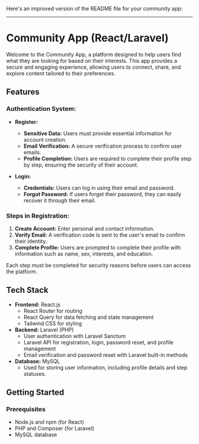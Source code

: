 Here's an improved version of the README file for your community app:

---

# Community App (React/Laravel)

Welcome to the Community App, a platform designed to help users find what they are looking for based on their interests. This app provides a secure and engaging experience, allowing users to connect, share, and explore content tailored to their preferences.

## Features

### Authentication System:

- **Register:**

  - **Sensitive Data:** Users must provide essential information for account creation.
  - **Email Verification:** A secure verification process to confirm user emails.
  - **Profile Completion:** Users are required to complete their profile step by step, ensuring the security of their account.

- **Login:**
  - **Credentials:** Users can log in using their email and password.
  - **Forgot Password:** If users forget their password, they can easily recover it through their email.

### Steps in Registration:

1. **Create Account:** Enter personal and contact information.
2. **Verify Email:** A verification code is sent to the user's email to confirm their identity.
3. **Complete Profile:** Users are prompted to complete their profile with information such as name, sex, interests, and education.

Each step must be completed for security reasons before users can access the platform.

## Tech Stack

- **Frontend:** React.js
  - React Router for routing
  - React Query for data fetching and state management
  - Tailwind CSS for styling
- **Backend:** Laravel (PHP)
  - User authentication with Laravel Sanctum
  - Laravel API for registration, login, password reset, and profile management
  - Email verification and password reset with Laravel built-in methods
- **Database:** MySQL
  - Used for storing user information, including profile details and step statuses.

## Getting Started

### Prerequisites

- Node.js and npm (for React)
- PHP and Composer (for Laravel)
- MySQL database
